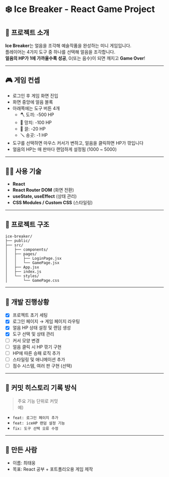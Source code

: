 # ❄️ Ice Breaker - React Game Project

## 📌 프로젝트 소개

**Ice Breaker**는 얼음을 조각해 예술작품을 완성하는 미니 게임입니다.  
플레이어는 4가지 도구 중 하나를 선택해 얼음을 조각합니다.  
**얼음의 HP가 1에 가까울수록 성공**, 0(또는 음수)이 되면 깨지고 **Game Over**!

---

## 🎮 게임 컨셉

- 로그인 후 게임 화면 진입
- 화면 중앙에 얼음 블록
- 아래쪽에는 도구 버튼 4개
  - 🪓 도끼: -500 HP
  - 🔨 망치: -100 HP
  - 🔧 끌: -20 HP
  - 🪛 송곳: -1 HP
- 도구를 선택하면 마우스 커서가 변하고, 얼음을 클릭하면 HP가 깎입니다
- 얼음의 HP는 매 판마다 랜덤하게 설정됨 (1000 ~ 5000)

---

## 🧑‍💻 사용 기술

- **React**
- **React Router DOM** (화면 전환)
- **useState, useEffect** (상태 관리)
- **CSS Modules / Custom CSS** (스타일링)

---

## 📁 프로젝트 구조

```
ice-breaker/
├── public/
├── src/
│   ├── components/
│   ├── pages/
│   │   ├── LoginPage.jsx
│   │   └── GamePage.jsx
│   ├── App.jsx
│   ├── index.js
│   └── styles/
│       └── GamePage.css
```

---

## 🚧 개발 진행상황

- [x] 프로젝트 초기 세팅
- [x] 로그인 페이지 → 게임 페이지 라우팅
- [x] 얼음 HP 상태 설정 및 랜덤 생성
- [x] 도구 선택 및 상태 관리
- [ ] 커서 모양 변경
- [ ] 얼음 클릭 시 HP 깎기 구현
- [ ] HP에 따른 승패 로직 추가
- [ ] 스타일링 및 애니메이션 추가
- [ ] 점수 시스템, 여러 판 구현 (선택)

---

## 📅 커밋 히스토리 기록 방식

> 주요 기능 단위로 커밋  
> 예)

- `feat: 로그인 페이지 추가`
- `feat: iceHP 랜덤 설정 기능`
- `fix: 도구 선택 오류 수정`

---

## 🙌 만든 사람

- 이름: 최태웅
- 목표: React 공부 + 포트폴리오용 게임 제작
